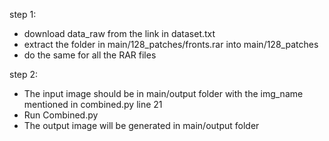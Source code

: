 step 1:
- download data_raw from the link in dataset.txt
- extract the folder in main/128_patches/fronts.rar into main/128_patches
- do the same for all the RAR files

step 2:
- The input image should be in main/output folder with the img_name mentioned in combined.py line 21
- Run Combined.py
- The output image will be generated in main/output folder
